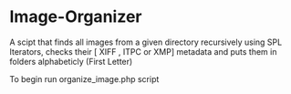 # Image-Organizer
A scipt that finds all images from a given directory recursively using SPL Iterators, checks their [ XIFF , ITPC or XMP] metadata and puts them in folders alphabeticly (First Letter) 

To begin run organize_image.php script
